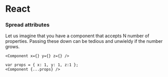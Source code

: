 # React

### Spread attributes

Let us imagine that you have a component that accepts N number of properties. Passing these down can be tedious and unwieldy if the number grows.
```
<Component x={} y={} z={} />
```

```
var props = { x: 1, y: 1, z:1 };
<Component {...props} />
```
